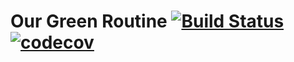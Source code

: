 # Our Green Routine [![Build Status](https://travis-ci.org/mpontikes/Our-Green-Routine.svg?branch=master)](https://travis-ci.org/mpontikes/Our-Green-Routine) [![codecov](https://codecov.io/gh/mpontikes/Our-Green-Routine/branch/master/graph/badge.svg)](https://codecov.io/gh/mpontikes/Our-Green-Routine)